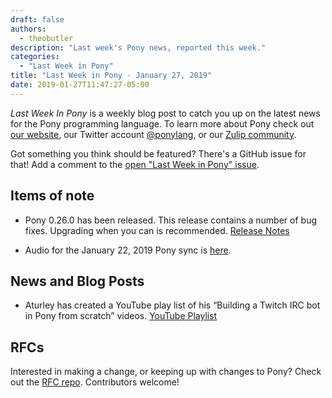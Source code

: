 ```yaml
---
draft: false
authors:
  - theobutler
description: "Last week's Pony news, reported this week."
categories:
  - "Last Week in Pony"
title: "Last Week in Pony - January 27, 2019"
date: 2019-01-27T11:47:27-05:00
---
```

_Last Week In Pony_ is a weekly blog post to catch you up on the latest news for the Pony programming language. To learn more about Pony check out [our website](https://ponylang.io), our Twitter account [@ponylang](https://twitter.com/ponylang), or our [Zulip community](https://ponylang.zulipchat.com).

Got something you think should be featured? There's a GitHub issue for that! Add a comment to the [open "Last Week in Pony" issue](https://github.com/ponylang/ponylang.github.io/issues?q=is%3Aissue+is%3Aopen+label%3Alast-week-in-pony).
<!-- more -->

## Items of note

- Pony 0.26.0 has been released. This release contains a number of bug fixes. Upgrading when you can is recommended. [Release Notes](https://github.com/ponylang/ponyc/releases/tag/0.26.0)

- Audio for the January 22, 2019 Pony sync is [here](https://vimeo.com/videos/915401824).

## News and Blog Posts

- Aturley has created a YouTube play list of his “Building a Twitch IRC bot in Pony from scratch” videos. [YouTube Playlist](https://youtu.be/W1Q9Igm9heU?list=PLLhCH5zYT00GiUs8iM0S-coXHh-_P_bDS)

## RFCs

Interested in making a change, or keeping up with changes to Pony? Check out the [RFC repo](https://github.com/ponylang/rfcs). Contributors welcome!
